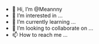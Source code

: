 - 👋 Hi, I’m @Meannny
- 👀 I’m interested in ...
- 🌱 I’m currently learning ...
- 💞️ I’m looking to collaborate on ...
- 📫 How to reach me ...

<!---
Meannny/Meannny is a ✨ special ✨ repository because its `README.md` (this file) appears on your GitHub profile.
You can click the Preview link to take a look at your changes.
--->
